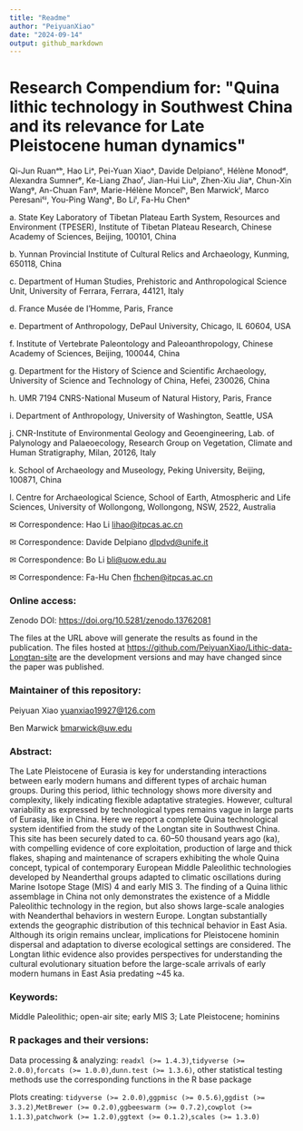 ```yaml
---
title: "Readme"
author: "PeiyuanXiao"
date: "2024-09-14"
output: github_markdown
---
```


# **Research Compendium for: "Quina lithic technology in Southwest China and its relevance for Late Pleistocene human dynamics"**

Qi-Jun Ruanᵃᵇ, Hao Liᵃ, Pei-Yuan Xiaoᵃ, Davide Delpianoᶜ, Hélène Monodᵈ, Alexandra Sumnerᵉ, Ke-Liang Zhaoᶠ, Jian-Hui Liuᵇ, Zhen-Xiu Jiaᵃ, Chun-Xin Wangᵍ, An-Chuan Fanᵍ, Marie-Hélène Moncelʰ, Ben Marwickⁱ, Marco Peresaniᶜʲ, You-Ping Wangᵏ, Bo Liˡ, Fa-Hu Chenᵃ

a\. State Key Laboratory of Tibetan Plateau Earth System, Resources and Environment (TPESER), Institute of Tibetan Plateau Research, Chinese Academy of Sciences, Beijing, 100101, China

b\. Yunnan Provincial Institute of Cultural Relics and Archaeology, Kunming, 650118, China

c\. Department of Human Studies, Prehistoric and Anthropological Science Unit, University of Ferrara, Ferrara, 44121, Italy

d\. France Musée de I’Homme, Paris, France

e\. Department of Anthropology, DePaul University, Chicago, IL 60604, USA

f\. Institute of Vertebrate Paleontology and Paleoanthropology, Chinese Academy of Sciences, Beijing, 100044, China

g\. Department for the History of Science and Scientific Archaeology, University of Science and Technology of China, Hefei, 230026, China

h\. UMR 7194 CNRS-National Museum of Natural History, Paris, France

i\. Department of Anthropology, University of Washington, Seattle, USA

j\. CNR-Institute of Environmental Geology and Geoengineering, Lab. of Palynology and Palaeoecology, Research Group on Vegetation, Climate and Human Stratigraphy, Milan, 20126, Italy

k\. School of Archaeology and Museology, Peking University, Beijing, 100871, China

l\. Centre for Archaeological Science, School of Earth, Atmospheric and Life Sciences, University of Wollongong, Wollongong, NSW, 2522, Australia

✉ Correspondence: Hao Li [lihao\@itpcas.ac.cn](mailto:lihao@itpcas.ac.cn)

✉ Correspondence: Davide Delpiano [dlpdvd\@unife.it](mailto:dlpdvd@unife.it)

✉ Correspondence: Bo Li [bli\@uow.edu.au](mailto:bli@uow.edu.au)

✉ Correspondence: Fa-Hu Chen [fhchen\@itpcas.ac.cn](mailto:fhchen@itpcas.ac.cn)

### Online access:

Zenodo DOI: <https://doi.org/10.5281/zenodo.13762081>

The files at the URL above will generate the results as found in the publication. The files hosted at <https://github.com/PeiyuanXiao/Lithic-data-Longtan-site> are the development versions and may have changed since the paper was published.

### Maintainer of this repository:

Peiyuan Xiao [yuanxiao19927\@126.com](mailto:yuanxiao19927@126.com)

Ben Marwick [bmarwick\@uw.edu](mailto:bmarwick@uw.edu)

### Abstract:

The Late Pleistocene of Eurasia is key for understanding interactions between early modern humans and different types of archaic human groups. During this period, lithic technology shows more diversity and complexity, likely indicating flexible adaptative strategies. However, cultural variability as expressed by technological types remains vague in large parts of Eurasia, like in China. Here we report a complete Quina technological system identified from the study of the Longtan site in Southwest China. This site has been securely dated to ca. 60–50 thousand years ago (ka), with compelling evidence of core exploitation, production of large and thick flakes, shaping and maintenance of scrapers exhibiting the whole Quina concept, typical of contemporary European Middle Paleolithic technologies developed by Neanderthal groups adapted to climatic oscillations during Marine Isotope Stage (MIS) 4 and early MIS 3. The finding of a Quina lithic assemblage in China not only demonstrates the existence of a Middle Paleolithic technology in the region, but also shows large-scale analogies with Neanderthal behaviors in western Europe. Longtan substantially extends the geographic distribution of this technical behavior in East Asia. Although its origin remains unclear, implications for Pleistocene hominin dispersal and adaptation to diverse ecological settings are considered. The Longtan lithic evidence also provides perspectives for understanding the cultural evolutionary situation before the large-scale arrivals of early modern humans in East Asia predating \~45 ka.

### Keywords:

Middle Paleolithic; open-air site; early MIS 3; Late Pleistocene; hominins

### R packages and their versions:

Data processing & analyzing: `readxl (>= 1.4.3)`,`tidyverse (>= 2.0.0)`,`forcats (>= 1.0.0)`,`dunn.test (>= 1.3.6)`, other statistical testing methods use the corresponding functions in the R base package

Plots creating: `tidyverse (>= 2.0.0)`,`ggpmisc (>= 0.5.6)`,`ggdist (>= 3.3.2)`,`MetBrewer (>= 0.2.0)`,`ggbeeswarm (>= 0.7.2)`,`cowplot (>= 1.1.3)`,`patchwork (>= 1.2.0)`,`ggtext (>= 0.1.2)`,`scales (>= 1.3.0)`
